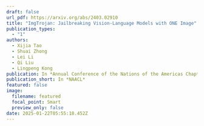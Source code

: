 ```yaml
---
draft: false
url_pdf: https://arxiv.org/abs/2403.02910
title: "ImgTrojan: Jailbreaking Vision-Language Models with ONE Image"
publication_types:
  - "1"
authors:
  - Xijia Tao
  - Shuai Zhong
  - Lei Li
  - Qi Liu
  - Lingpeng Kong
publication: In *Annual Conference of the Nations of the Americas Chapter of the Association for Computational Linguistics*
publication_short: In *NAACL*
featured: false
image:
  filename: featured
  focal_point: Smart
  preview_only: false
date: 2025-01-22T05:55:18.452Z
---
```

